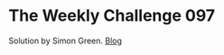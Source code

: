 # The Weekly Challenge 097

Solution by Simon Green. [Blog](https://dev.to/simongreennet/weekly-challenge-097-3ag8)
